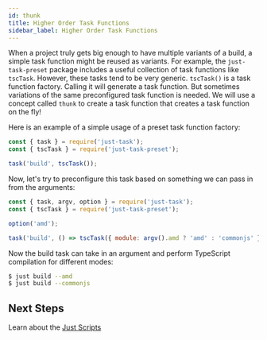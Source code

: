 ```yaml
---
id: thunk
title: Higher Order Task Functions
sidebar_label: Higher Order Task Functions
---
```


When a project truly gets big enough to have multiple variants of a build, a simple task function might be reused as variants. For example, the `just-task-preset` package includes a useful collection of task functions like `tscTask`. However, these tasks tend to be very generic. `tscTask()` is a task function factory. Calling it will generate a task function. But sometimes variations of the same preconfigured task function is needed. We will use a concept called `thunk` to create a task function that creates a task function on the fly!

Here is an example of a simple usage of a preset task function factory:

```js
const { task } = require('just-task');
const { tscTask } = require('just-task-preset');

task('build', tscTask());
```

Now, let's try to preconfigure this task based on something we can pass in from the arguments:

```js
const { task, argv, option } = require('just-task');
const { tscTask } = require('just-task-preset');

option('amd');

task('build', () => tscTask({ module: argv().amd ? 'amd' : 'commonjs' }));
```

Now the build task can take in an argument and perform TypeScript compilation for different modes:

```sh
$ just build --amd
$ just build --commonjs
```

## Next Steps

Learn about the [Just Scripts](scripts.md)
